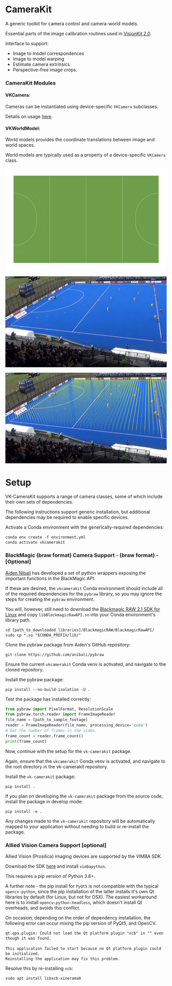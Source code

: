 # CameraKit
A generic toolkit for camera control and camera-world models.

Essential parts of the image calibration routines used in [VisionKit 2.0](git@github.com:ausport/visionkit.git "VisionKit 2.0 Github repository").

Interface to support:
* Image to model correspondences
* Image to model warping
* Estimate camera extrinsics
* Perspective-free image crops.

### CameraKit Modules

#### VKCamera:

Cameras can be instantiated using device-specific `VKCamera` subclasses.  

Details on usage [here](cameras/README.md).


#### VKWorldModel:

World models provides the coordinate translations between image and world spaces.

World models are typically used as a property of a device-specific `VKCamera` class.

![](world_models/surfaces/hockey.png)


![](images/markers.png)

![](images/verticals.png)

# Setup

VK-CameraKit supports a range of camera classes, some of which include their own sets of 
dependencies.

The following instructions support generic installation, but additional dependencies 
may be required to enable specific devices.

Activate a Conda environment with the generically-required dependencies:

```shell
conda env create -f environment.yml
conda activate vkcamerakit
```


### BlackMagic (braw format) Camera Support - (braw format) - [Optional]

[Aiden Nibali](https://github.com/anibali/pybraw) has developed a set of python wrappers exposing the important functions in the BlackMagic API.

If these are desired, the `vkcamerakit` Conda environment should include all of the required dependencies for the
`pybraw` library, so you may ignore the steps for creating the `pybraw` environment.

You will, however, still need to download the [Blackmagic RAW 2.1 SDK for Linux](https://www.blackmagicdesign.com/support/download/ea11ce9660c642879612f363ca387c7f/Linux)
and copy `libBlackmagicRawAPI.so` into your Conda environment's library path.

```shell
cd [path_to_downloaded_libraries]/BlackmagicRAW/BlackmagicRawAPI/
sudo cp *.so "$CONDA_PREFIX/lib/"
```

Clone the pybraw package from Aiden's GitHub repository:

```shell
git clone https://github.com/anibali/pybraw
```
Ensure the current `vkcamerakit` Conda venv is activated, and navigate to the cloned repository.

Install the pybraw package:

```shell
pip install --no-build-isolation -U .
```

Test the package has installed correctly:

```python
from pybraw import PixelFormat, ResolutionScale
from pybraw.torch.reader import FrameImageReader
file_name = [path_to_sample_footage]
reader = FrameImageReader(file_name, processing_device='cuda')
# Get the number of frames in the video.
frame_count = reader.frame_count()
print(frame_count)
```

Now, continue with the setup for the `vk-camerakit` package.

Again, ensure that the `vkcamerakit` Conda venv is activated, and navigate to
the root directory in the vk-camerakit repository.

Install the `vk-camerakit` package:

```shell
pip install .
```

If you plan on developing the `vk-camerakit` package from the source code, install the 
package in develop mode:

```shell
pip install -e .
```

Any changes made to the `vk-camerakit` repository will be automatically mapped to your 
application without needing to build or re-install the package.

### Allied Vision Camera Support [optional]

Allied Vision (Prosilica) imaging devices are supported by the VIMBA SDK.

Download the SDK [here](https://www.alliedvision.com/en/products/vimba-sdk/#c1497) and install `vimbapython`.  

This requires a pip version of Python 3.8+.

A further note - the pip install for `PyQt5` is not compatible with the typical `opencv-python`, since the pip installation
of the latter installs it's own Qt libraries by default (for Linux, but not for OSX).  The easiest workaround here is to
install `opencv-python-headless`, which doesn't install Qt overheads, and avoids this conflict.

On occasion, depending on the order of dependency installation, the following error can occur mixing the pip version of PyQt5, and OpenCV.

```shell
qt.qpa.plugin: Could not load the Qt platform plugin "xcb" in "" even though it was found.

This application failed to start because no Qt platform plugin could be initialized. 
Reinstalling the application may fix this problem.
```

Resolve this by re-installing `xcb`:

```shell
sudo apt install libxcb-xinerama0 
```


